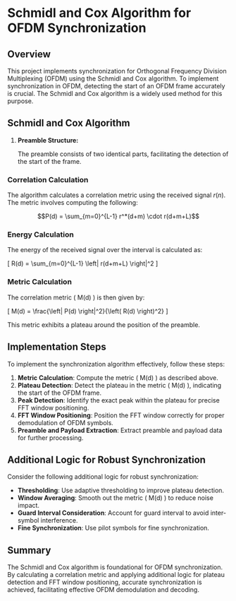 # Schmidl and Cox Algorithm for OFDM Synchronization

## Overview

This project implements synchronization for Orthogonal Frequency Division Multiplexing (OFDM) using the Schmidl and Cox algorithm. To implement synchronization in OFDM, detecting the start of an OFDM frame accurately is crucial. The Schmidl and Cox algorithm is a widely used method for this purpose.

## Schmidl and Cox Algorithm

1) **Preamble Structure:**

      The preamble consists of two identical parts, facilitating the detection of the start of the frame.

### Correlation Calculation

The algorithm calculates a correlation metric using the received signal $r(n)$. The metric involves computing the following:

$$P(d) = \sum_{m=0}^{L-1} r^*(d+m) \cdot r(d+m+L)$$

### Energy Calculation

The energy of the received signal over the interval is calculated as:

\[ R(d) = \sum_{m=0}^{L-1} \left| r(d+m+L) \right|^2 \]

### Metric Calculation

The correlation metric \( M(d) \) is then given by:

\[ M(d) = \frac{\left| P(d) \right|^2}{\left( R(d) \right)^2} \]

This metric exhibits a plateau around the position of the preamble.

## Implementation Steps

To implement the synchronization algorithm effectively, follow these steps:

1. **Metric Calculation**: Compute the metric \( M(d) \) as described above.
2. **Plateau Detection**: Detect the plateau in the metric \( M(d) \), indicating the start of the OFDM frame.
3. **Peak Detection**: Identify the exact peak within the plateau for precise FFT window positioning.
4. **FFT Window Positioning**: Position the FFT window correctly for proper demodulation of OFDM symbols.
5. **Preamble and Payload Extraction**: Extract preamble and payload data for further processing.

## Additional Logic for Robust Synchronization

Consider the following additional logic for robust synchronization:

- **Thresholding**: Use adaptive thresholding to improve plateau detection.
- **Window Averaging**: Smooth out the metric \( M(d) \) to reduce noise impact.
- **Guard Interval Consideration**: Account for guard interval to avoid inter-symbol interference.
- **Fine Synchronization**: Use pilot symbols for fine synchronization.

## Summary

The Schmidl and Cox algorithm is foundational for OFDM synchronization. By calculating a correlation metric and applying additional logic for plateau detection and FFT window positioning, accurate synchronization is achieved, facilitating effective OFDM demodulation and decoding.
